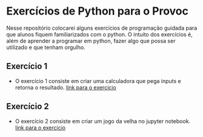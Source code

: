 # Exercícios de Python para o Provoc

Nesse repositório colocarei alguns exercícios de programação guidada para que alunos fiquem familiarizados com o python. O intuito dos exercícios 
é, além de aprender a programar em python, fazer algo que possa ser utilizado e que tenham orgulho.

## Exercício 1

- O exercício 1 consiste em criar uma calculadora que pega inputs e retorna o resultado. [link para o exercicio](https://colab.research.google.com/github/nahumsa/PROVOC-Python/blob/master/Exercicios1.ipynb)

## Exercício 2

- O exercício 2 consiste em criar um jogo da velha no jupyter notebook. [link para o exercicio](https://colab.research.google.com/github/nahumsa/PROVOC-Python/blob/master/Exercicio2.ipynb)
